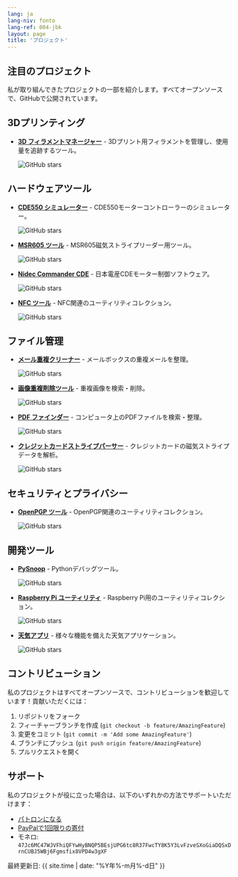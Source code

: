 ```yaml
---
lang: ja
lang-niv: fonto
lang-ref: 004-jbk
layout: page
title: 'プロジェクト'
---
```


## 注目のプロジェクト

私が取り組んできたプロジェクトの一部を紹介します。すべてオープンソースで、GitHubで公開されています。

## 3Dプリンティング

- [**3D フィラメントマネージャー**](https://github.com/Nsfr750/3D_Filament_Manager) - 3Dプリント用フィラメントを管理し、使用量を追跡するツール。
  
  ![GitHub stars](https://img.shields.io/github/stars/Nsfr750/3D_Filament_Manager?style=social)

## ハードウェアツール

- [**CDE550 シミュレーター**](https://github.com/Nsfr750/CDE550-sim) - CDE550モーターコントローラーのシミュレーター。
  
  ![GitHub stars](https://img.shields.io/github/stars/Nsfr750/CDE550-sim?style=social)

- [**MSR605 ツール**](https://github.com/Nsfr750/MSR605) - MSR605磁気ストライプリーダー用ツール。
  
  ![GitHub stars](https://img.shields.io/github/stars/Nsfr750/MSR605?style=social)

- [**Nidec Commander CDE**](https://github.com/Nsfr750/Nidec_CommanderCDE) - 日本電産CDEモーター制御ソフトウェア。
  
  ![GitHub stars](https://img.shields.io/github/stars/Nsfr750/Nidec_CommanderCDE?style=social)

- [**NFC ツール**](https://github.com/Nsfr750/NFC) - NFC関連のユーティリティコレクション。
  
  ![GitHub stars](https://img.shields.io/github/stars/Nsfr750/NFC?style=social)

## ファイル管理

- [**メール重複クリーナー**](https://github.com/Nsfr750/EmailDuplicateCleaner) - メールボックスの重複メールを整理。
  
  ![GitHub stars](https://img.shields.io/github/stars/Nsfr750/EmailDuplicateCleaner?style=social)

- [**画像重複削除ツール**](https://github.com/Nsfr750/Images-Deduplicator) - 重複画像を検索・削除。
  
  ![GitHub stars](https://img.shields.io/github/stars/Nsfr750/Images-Deduplicator?style=social)

- [**PDF ファインダー**](https://github.com/Nsfr750/PDF_Finder) - コンピュータ上のPDFファイルを検索・整理。
  
  ![GitHub stars](https://img.shields.io/github/stars/Nsfr750/PDF_Finder?style=social)

- [**クレジットカードストライプパーサー**](https://github.com/Nsfr750/credit_card_stripe_parser) - クレジットカードの磁気ストライプデータを解析。
  
  ![GitHub stars](https://img.shields.io/github/stars/Nsfr750/credit_card_stripe_parser?style=social)

## セキュリティとプライバシー

- [**OpenPGP ツール**](https://github.com/Nsfr750/OpenPGP) - OpenPGP関連のユーティリティコレクション。
  
  ![GitHub stars](https://img.shields.io/github/stars/Nsfr750/OpenPGP?style=social)

## 開発ツール

- [**PySnoop**](https://github.com/Nsfr750/PySnoop) - Pythonデバッグツール。
  
  ![GitHub stars](https://img.shields.io/github/stars/Nsfr750/PySnoop?style=social)

- [**Raspberry Pi ユーティリティ**](https://github.com/Nsfr750/raspy_utility) - Raspberry Pi用のユーティリティコレクション。
  
  ![GitHub stars](https://img.shields.io/github/stars/Nsfr750/raspy_utility?style=social)

- [**天気アプリ**](https://github.com/Nsfr750/weather) - 様々な機能を備えた天気アプリケーション。
  
  ![GitHub stars](https://img.shields.io/github/stars/Nsfr750/weather?style=social)

## コントリビューション

私のプロジェクトはすべてオープンソースで、コントリビューションを歓迎しています！貢献いただくには：

1. リポジトリをフォーク
2. フィーチャーブランチを作成 (`git checkout -b feature/AmazingFeature`)
3. 変更をコミット (`git commit -m 'Add some AmazingFeature'`)
4. ブランチにプッシュ (`git push origin feature/AmazingFeature`)
5. プルリクエストを開く

## サポート

私のプロジェクトが役に立った場合は、以下のいずれかの方法でサポートいただけます：

- [パトロンになる](https://www.patreon.com/Nsfr750)
- [PayPalで1回限りの寄付](https://paypal.me/3dmega)
- モネロ: `47Jc6MC47WJVFhiQFYwHyBNQP5BEsjUPG6tc8R37FwcTY8K5Y3LvFzveSXoGiaDQSxDrnCUBJ5WBj6Fgmsfix8VPD4w3gXF`

最終更新日: {{ site.time | date: "%Y年%-m月%-d日" }}
